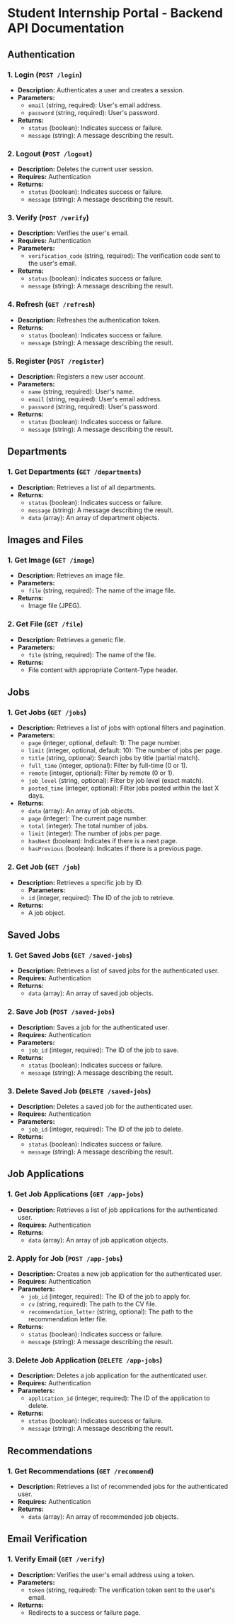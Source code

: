 # Student Internship Portal - Backend API Documentation

## Authentication

### 1. Login (`POST /login`)

-   **Description:** Authenticates a user and creates a session.
-   **Parameters:**
    -   `email` (string, required): User's email address.
    -   `password` (string, required): User's password.
-   **Returns:**
    -   `status` (boolean): Indicates success or failure.
    -   `message` (string): A message describing the result.

### 2. Logout (`POST /logout`)

-   **Description:** Deletes the current user session.
-   **Requires:** Authentication
-   **Returns:**
    -   `status` (boolean): Indicates success or failure.
    -   `message` (string): A message describing the result.

### 3. Verify (`POST /verify`)

-   **Description:** Verifies the user's email.
-   **Requires:** Authentication
-   **Parameters:**
    -   `verification_code` (string, required): The verification code sent to the user's email.
-   **Returns:**
    -   `status` (boolean): Indicates success or failure.
    -   `message` (string): A message describing the result.

### 4. Refresh (`GET /refresh`)

-   **Description:** Refreshes the authentication token.
-   **Returns:**
    -   `status` (boolean): Indicates success or failure.
    -   `message` (string): A message describing the result.

### 5. Register (`POST /register`)

-   **Description:** Registers a new user account.
-   **Parameters:**
    -   `name` (string, required): User's name.
    -   `email` (string, required): User's email address.
    -   `password` (string, required): User's password.
-   **Returns:**
    -   `status` (boolean): Indicates success or failure.
    -   `message` (string): A message describing the result.

## Departments

### 1. Get Departments (`GET /departments`)

-   **Description:** Retrieves a list of all departments.
-   **Returns:**
    -   `status` (boolean): Indicates success or failure.
    -   `message` (string): A message describing the result.
    -   `data` (array): An array of department objects.

## Images and Files

### 1. Get Image (`GET /image`)

-   **Description:** Retrieves an image file.
-   **Parameters:**
    -   `file` (string, required): The name of the image file.
-   **Returns:**
    -   Image file (JPEG).

### 2. Get File (`GET /file`)

-   **Description:** Retrieves a generic file.
-   **Parameters:**
    -   `file` (string, required): The name of the file.
-   **Returns:**
    -   File content with appropriate Content-Type header.

## Jobs

### 1. Get Jobs (`GET /jobs`)

-   **Description:** Retrieves a list of jobs with optional filters and pagination.
-   **Parameters:**
    -   `page` (integer, optional, default: 1): The page number.
    -   `limit` (integer, optional, default: 10): The number of jobs per page.
    -   `title` (string, optional): Search jobs by title (partial match).
    -   `full_time` (integer, optional): Filter by full-time (0 or 1).
    -   `remote` (integer, optional): Filter by remote (0 or 1).
    -   `job_level` (string, optional): Filter by job level (exact match).
    -   `posted_time` (integer, optional): Filter jobs posted within the last X days.
-   **Returns:**
    -   `data` (array): An array of job objects.
    -   `page` (integer): The current page number.
    -   `total` (integer): The total number of jobs.
    -   `limit` (integer): The number of jobs per page.
    -   `hasNext` (boolean): Indicates if there is a next page.
    -   `hasPrevious` (boolean): Indicates if there is a previous page.

### 2. Get Job (`GET /job`)

-   **Description:** Retrieves a specific job by ID.
    -   **Parameters:**
    -   `id` (integer, required): The ID of the job to retrieve.
-   **Returns:**
    -   A job object.

## Saved Jobs

### 1. Get Saved Jobs (`GET /saved-jobs`)

-   **Description:** Retrieves a list of saved jobs for the authenticated user.
-   **Requires:** Authentication
-   **Returns:**
    -   `data` (array): An array of saved job objects.

### 2. Save Job (`POST /saved-jobs`)

-   **Description:** Saves a job for the authenticated user.
-   **Requires:** Authentication
-   **Parameters:**
    -   `job_id` (integer, required): The ID of the job to save.
-   **Returns:**
    -   `status` (boolean): Indicates success or failure.
    -   `message` (string): A message describing the result.

### 3. Delete Saved Job (`DELETE /saved-jobs`)

-   **Description:** Deletes a saved job for the authenticated user.
-   **Requires:** Authentication
-   **Parameters:**
    -   `job_id` (integer, required): The ID of the job to delete.
-   **Returns:**
    -   `status` (boolean): Indicates success or failure.
    -   `message` (string): A message describing the result.

## Job Applications

### 1. Get Job Applications (`GET /app-jobs`)

-   **Description:** Retrieves a list of job applications for the authenticated user.
-   **Requires:** Authentication
-   **Returns:**
    -   `data` (array): An array of job application objects.

### 2. Apply for Job (`POST /app-jobs`)

-   **Description:** Creates a new job application for the authenticated user.
-   **Requires:** Authentication
-   **Parameters:**
    -   `job_id` (integer, required): The ID of the job to apply for.
    -   `cv` (string, required): The path to the CV file.
    -   `recommendation_letter` (string, optional): The path to the recommendation letter file.
-   **Returns:**
    -   `status` (boolean): Indicates success or failure.
    -   `message` (string): A message describing the result.

### 3. Delete Job Application (`DELETE /app-jobs`)

-   **Description:** Deletes a job application for the authenticated user.
-   **Requires:** Authentication
-   **Parameters:**
    -   `application_id` (integer, required): The ID of the application to delete.
-   **Returns:**
    -   `status` (boolean): Indicates success or failure.
    -   `message` (string): A message describing the result.

## Recommendations

### 1. Get Recommendations (`GET /recommend`)

-   **Description:** Retrieves a list of recommended jobs for the authenticated user.
-   **Requires:** Authentication
-   **Returns:**
    -   `data` (array): An array of recommended job objects.

## Email Verification

### 1. Verify Email (`GET /verify`)

-   **Description:** Verifies the user's email address using a token.
-   **Parameters:**
    -   `token` (string, required): The verification token sent to the user's email.
-   **Returns:**
    -   Redirects to a success or failure page.
